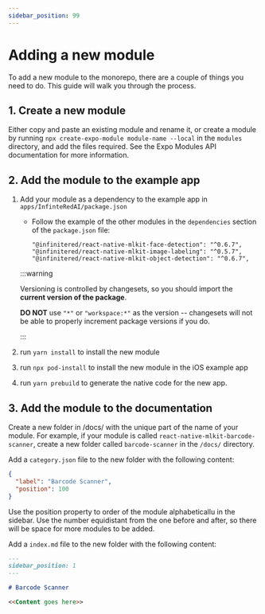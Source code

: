 ```yaml
---
sidebar_position: 99
---
```


# Adding a new module

To add a new module to the monorepo, there are a couple of things you need to do. This guide will walk you through the
process.

## 1. Create a new module

Either copy and paste an existing module and rename it, or create a module by
running `npx create-expo-module module-name --local` in the  `modules` directory, and add
the files required. See the Expo Modules API documentation for more information.

## 2. Add the module to the example app

1. Add your module as a dependency to the example app in `apps/InfinteRedAI/package.json`

    * Follow the example of the other modules in the `dependencies` section of the `package.json` file:
      ```
      "@infinitered/react-native-mlkit-face-detection": "^0.6.7",
      "@infinitered/react-native-mlkit-image-labeling": "^0.5.7",
      "@infinitered/react-native-mlkit-object-detection": "^0.6.7",
      ```
   :::warning

   Versioning is controlled by changesets, so you should import the **current version of the package**.

   **DO NOT** use `"*"` or `"workspace:*"` as the version -- changesets will not be able to properly increment
   package versions if you do.

   :::
2. run `yarn install` to install the new module
3. run `npx pod-install` to install the new module in the iOS example app
4. run `yarn prebuild` to generate the native code for the new app.

## 3. Add the module to the documentation

Create a new folder in /docs/ with the unique part of the name of your module. For example, if your module is
called `react-native-mlkit-barcode-scanner`, create a new folder called `barcode-scanner` in the `/docs/` directory.

Add a `category.json` file to the new folder with the following content:

```json
{
  "label": "Barcode Scanner",
  "position": 100
}
```

Use the position property to order of the module alphabeticallu in the sidebar. Use the number equidistant from the one
before and after, so there will be space for more modules to be added.

Add a `index.md` file to the new folder with the following content:

```markdown
---
sidebar_position: 1
---

# Barcode Scanner

<<Content goes here>>
```

